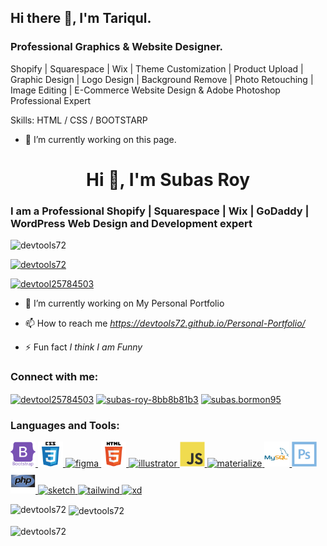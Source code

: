 ## Hi there 👋, I'm Tariqul.
### Professional Graphics & Website Designer.
Shopify | Squarespace | Wix | Theme Customization | Product Upload | Graphic Design | Logo Design | Background Remove | Photo Retouching | Image Editing | E-Commerce Website Design & Adobe Photoshop Professional Expert

Skills: HTML / CSS / BOOTSTARP

- 🔭 I’m currently working on this page. 


<h1 align="center">Hi 👋, I'm Subas Roy</h1>
<h3 align="left">I am a Professional  Shopify | Squarespace | Wix | GoDaddy | WordPress Web Design and Development expert</h3>

<p align="left"> <img src="https://komarev.com/ghpvc/?username=devtools72&label=Profile%20views&color=0e75b6&style=flat" alt="devtools72" /> </p>

<p align="left"> <a href="https://github.com/ryo-ma/github-profile-trophy"><img src="https://github-profile-trophy.vercel.app/?username=devtools72" alt="devtools72" /></a> </p>

<p align="left"> <a href="https://twitter.com/devtool25784503" target="blank"><img src="https://img.shields.io/twitter/follow/devtool25784503?logo=twitter&style=for-the-badge" alt="devtool25784503" /></a> </p>

- 🔭 I’m currently working on My Personal Portfolio

- 📫 How to reach me *https://devtools72.github.io/Personal-Portfolio/*

- ⚡ Fun fact *I think I am Funny*

<h3 align="left">Connect with me:</h3>
<p align="left">
<a href="https://twitter.com/devtool25784503" target="blank"><img align="center" src="https://raw.githubusercontent.com/rahuldkjain/github-profile-readme-generator/master/src/images/icons/Social/twitter.svg" alt="devtool25784503" height="30" width="40" /></a>
<a href="https://linkedin.com/in/subas-roy-8bb8b81b3" target="blank"><img align="center" src="https://raw.githubusercontent.com/rahuldkjain/github-profile-readme-generator/master/src/images/icons/Social/linked-in-alt.svg" alt="subas-roy-8bb8b81b3" height="30" width="40" /></a>
<a href="https://fb.com/subas.bormon95" target="blank"><img align="center" src="https://raw.githubusercontent.com/rahuldkjain/github-profile-readme-generator/master/src/images/icons/Social/facebook.svg" alt="subas.bormon95" height="30" width="40" /></a>
</p>

<h3 align="left">Languages and Tools:</h3>
<p align="left"> <a href="https://getbootstrap.com" target="_blank"> <img src="https://raw.githubusercontent.com/devicons/devicon/master/icons/bootstrap/bootstrap-plain-wordmark.svg" alt="bootstrap" width="40" height="40"/> </a> <a href="https://www.w3schools.com/css/" target="_blank"> <img src="https://raw.githubusercontent.com/devicons/devicon/master/icons/css3/css3-original-wordmark.svg" alt="css3" width="40" height="40"/> </a> <a href="https://www.figma.com/" target="_blank"> <img src="https://www.vectorlogo.zone/logos/figma/figma-icon.svg" alt="figma" width="40" height="40"/> </a> <a href="https://www.w3.org/html/" target="_blank"> <img src="https://raw.githubusercontent.com/devicons/devicon/master/icons/html5/html5-original-wordmark.svg" alt="html5" width="40" height="40"/> </a> <a href="https://www.adobe.com/in/products/illustrator.html" target="_blank"> <img src="https://www.vectorlogo.zone/logos/adobe_illustrator/adobe_illustrator-icon.svg" alt="illustrator" width="40" height="40"/> </a> <a href="https://developer.mozilla.org/en-US/docs/Web/JavaScript" target="_blank"> <img src="https://raw.githubusercontent.com/devicons/devicon/master/icons/javascript/javascript-original.svg" alt="javascript" width="40" height="40"/> </a> <a href="https://materializecss.com/" target="_blank"> <img src="https://raw.githubusercontent.com/prplx/svg-logos/5585531d45d294869c4eaab4d7cf2e9c167710a9/svg/materialize.svg" alt="materialize" width="40" height="40"/> </a> <a href="https://www.mysql.com/" target="_blank"> <img src="https://raw.githubusercontent.com/devicons/devicon/master/icons/mysql/mysql-original-wordmark.svg" alt="mysql" width="40" height="40"/> </a> <a href="https://www.photoshop.com/en" target="_blank"> <img src="https://raw.githubusercontent.com/devicons/devicon/master/icons/photoshop/photoshop-line.svg" alt="photoshop" width="40" height="40"/> </a> <a href="https://www.php.net" target="_blank"> <img src="https://raw.githubusercontent.com/devicons/devicon/master/icons/php/php-original.svg" alt="php" width="40" height="40"/> </a> <a href="https://www.sketch.com/" target="_blank"> <img src="https://www.vectorlogo.zone/logos/sketchapp/sketchapp-icon.svg" alt="sketch" width="40" height="40"/> </a> <a href="https://tailwindcss.com/" target="_blank"> <img src="https://www.vectorlogo.zone/logos/tailwindcss/tailwindcss-icon.svg" alt="tailwind" width="40" height="40"/> </a> <a href="https://www.adobe.com/products/xd.html" target="_blank"> <img src="https://cdn.worldvectorlogo.com/logos/adobe-xd.svg" alt="xd" width="40" height="40"/> </a> </p>

<p><img align="left" src="https://github-readme-stats.vercel.app/api/top-langs?username=devtools72&show_icons=true&locale=en&layout=compact" alt="devtools72" /></p>

<p>&nbsp;<img align="center" src="https://github-readme-stats.vercel.app/api?username=devtools72&show_icons=true&locale=en" alt="devtools72" /></p>

<p><img align="center" src="https://github-readme-streak-stats.herokuapp.com/?user=devtools72&" alt="devtools72" /></p>
